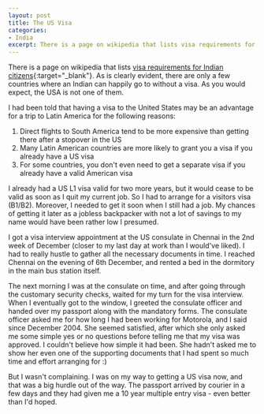 ```yaml
---
layout: post
title: The US Visa
categories:
- India
excerpt: There is a page on wikipedia that lists visa requirements for Indian citizens. As is clearly evident, there are only a few countries where an Indian can happily go to without a visa. As you would expect, the USA is not one of them.
---
```


There is a page on wikipedia that lists [visa requirements for Indian citizens](
https://en.wikipedia.org/wiki/Visa_requirements_for_Indian_citizens){:target="_blank"}.
As is clearly evident, there are only a few countries where an Indian can
happily go to without a visa. As you would expect, the USA is not one of them.

I had been told that having a visa to the United States may be an advantage for
a trip to Latin America for the following reasons:

1. Direct flights to South America tend to be more expensive than getting there
   after a stopover in the US
2. Many Latin American countries are more likely to grant you a visa if you
   already have a US visa
3. For some countries, you don't even need to get a separate visa if you already
   have a valid American visa

I already had a US L1 visa valid for two more years, but it would cease to be
valid as soon as I quit my current job. So I had to arrange for a visitors visa
(B1/B2). Moreover, I needed to get it soon when I still had a job. My chances of
getting it later as a jobless backpacker with not a lot of savings to my name
would have been rather low I presumed.

I got a visa interview appointment at the US consulate in Chennai in the 2nd
week of December (closer to my last day at work than I would've liked). I had to
really hustle to gather all the necessary documents in time. I reached Chennai
on the evening of 6th December, and rented a bed in the dormitory in the main
bus station itself.

The next morning I was at the consulate on time, and after going through the
customary security checks, waited for my turn for the visa interview. When I
eventually got to the window, I greeted the consulate officer and handed over my
passport along with the mandatory forms. The consulate officer asked me for how
long I had been working for Motorola, and I said since December 2004. She seemed
satisfied, after which she only asked me some simple yes or no questions before
telling me that my visa was approved. I couldn't believe how simple it had been.
She hadn't asked me to show her even one of the supporting documents that I had
spent so much time and effort arranging for :)

But I wasn't complaining. I was on my way to getting a US visa now, and that was
a big hurdle out of the way. The passport arrived by courier in a few days and
they had given me a 10 year multiple entry visa - even better than I'd hoped.
